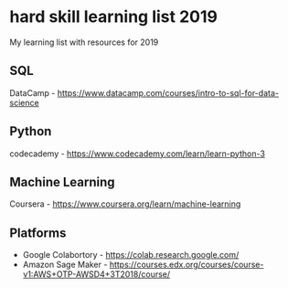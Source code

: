 # hard skill learning list 2019
My learning list with resources for 2019

## SQL
DataCamp - https://www.datacamp.com/courses/intro-to-sql-for-data-science

## Python
codecademy - https://www.codecademy.com/learn/learn-python-3

## Machine Learning
Coursera - https://www.coursera.org/learn/machine-learning

## Platforms

* Google Colabortory - https://colab.research.google.com/
* Amazon Sage Maker - https://courses.edx.org/courses/course-v1:AWS+OTP-AWSD4+3T2018/course/

